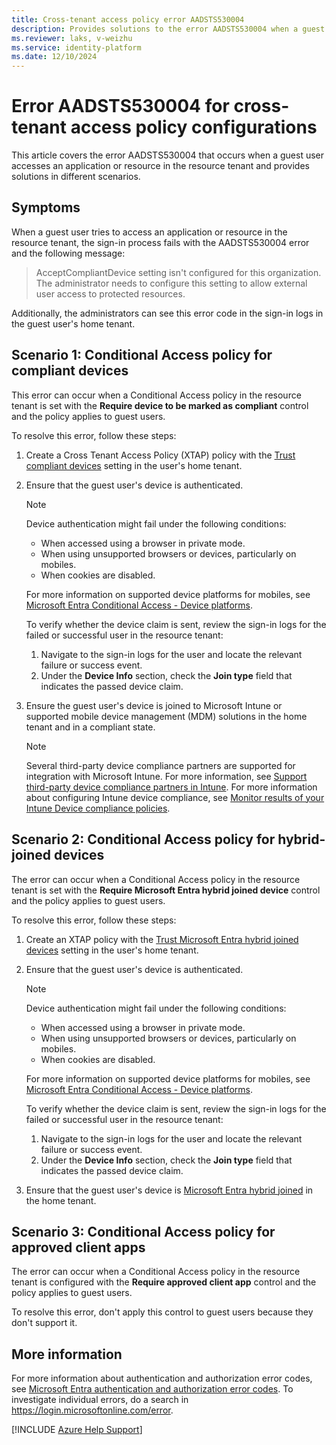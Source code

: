 ```yaml
---
title: Cross-tenant access policy error AADSTS530004
description: Provides solutions to the error AADSTS530004 when a guest user accesses an application or resource in the resource tenant.
ms.reviewer: laks, v-weizhu
ms.service: identity-platform
ms.date: 12/10/2024
---
```

# Error AADSTS530004 for cross-tenant access policy configurations

This article covers the error AADSTS530004 that occurs when a guest user accesses an application or resource in the resource tenant and provides solutions in different scenarios.

## Symptoms

When a guest user tries to access an application or resource in the resource tenant, the sign-in process fails with the AADSTS530004 error and the following message:

> AcceptCompliantDevice setting isn't configured for this organization. The administrator needs to configure this setting to allow external user access to protected resources.

Additionally, the administrators can see this error code in the sign-in logs in the guest user's home tenant.

## Scenario 1: Conditional Access policy for compliant devices

This error can occur when a Conditional Access policy in the resource tenant is set with the **Require device to be marked as compliant** control and the policy applies to guest users.

To resolve this error, follow these steps:

1. Create a Cross Tenant Access Policy (XTAP) policy with the [Trust compliant devices](/entra/external-id/cross-tenant-access-settings-b2b-collaboration#to-change-inbound-trust-settings-for-mfa-and-device-claims) setting in the user's home tenant.

2. Ensure that the guest user's device is authenticated.

    > [!NOTE]
    > Device authentication might fail under the following conditions:
    > - When accessed using a browser in private mode.
    > - When using unsupported browsers or devices, particularly on mobiles.
    > - When cookies are disabled.
    >
    > For more information on supported device platforms for mobiles, see [Microsoft Entra Conditional Access - Device platforms](/entra/identity/conditional-access/concept-conditional-access-conditions#device-platforms).
    > 
    > To verify whether the device claim is sent, review the sign-in logs for the failed or successful user in the resource tenant:
    > 1. Navigate to the sign-in logs for the user and locate the relevant failure or success event.
    > 2. Under the **Device Info** section, check the **Join type** field that indicates the passed device claim.

3.	Ensure the guest user's device is joined to Microsoft Intune or supported mobile device management (MDM) solutions in the home tenant and in a compliant state.

    > [!NOTE]
    > Several third-party device compliance partners are supported for integration with Microsoft Intune. For more information, see [Support third-party device compliance partners in Intune](/mem/intune/protect/device-compliance-partners). For more information about configuring Intune device compliance, see [Monitor results of your Intune Device compliance policies](/mem/intune/protect/compliance-policy-monitor).

## Scenario 2: Conditional Access policy for hybrid-joined devices

The error can occur when a Conditional Access policy in the resource tenant is set with the **Require Microsoft Entra hybrid joined device** control and the policy applies to guest users.

To resolve this error, follow these steps:

1. Create an XTAP policy with the [Trust Microsoft Entra hybrid joined devices](/entra/external-id/cross-tenant-access-settings-b2b-collaboration#to-change-inbound-trust-settings-for-mfa-and-device-claims) setting in the user's home tenant.

2. Ensure that the guest user's device is authenticated.

    > [!NOTE]
    > Device authentication might fail under the following conditions:
    > - When accessed using a browser in private mode.
    > - When using unsupported browsers or devices, particularly on mobiles.
    > - When cookies are disabled.
    >
    > For more information on supported device platforms for mobiles, see [Microsoft Entra Conditional Access - Device platforms](/entra/identity/conditional-access/concept-conditional-access-conditions#device-platforms).
    > 
    > To verify whether the device claim is sent, review the sign-in logs for the failed or successful user in the resource tenant:
    > 1. Navigate to the sign-in logs for the user and locate the relevant failure or success event.
    > 2. Under the **Device Info** section, check the **Join type** field that indicates the passed device claim.

3. Ensure that the guest user's device is [Microsoft Entra hybrid joined](/entra/identity/devices/how-to-hybrid-join) in the home tenant.

## Scenario 3: Conditional Access policy for approved client apps

The error can occur when a Conditional Access policy in the resource tenant is configured with the **Require approved client app** control and the policy applies to guest users.

To resolve this error, don't apply this control to guest users because they don't support it. 

## More information

For more information about authentication and authorization error codes, see [Microsoft Entra authentication and authorization error codes](/azure/active-directory/develop/reference-aadsts-error-codes). To investigate individual errors, do a search in https://login.microsoftonline.com/error.

[!INCLUDE [Azure Help Support](../../includes/azure-help-support.md)]
